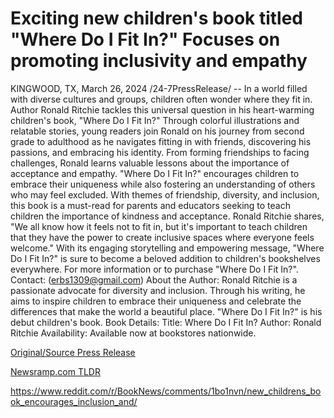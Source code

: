# Exciting new children's book titled "Where Do I Fit In?" Focuses on promoting inclusivity and empathy

KINGWOOD, TX, March 26, 2024 /24-7PressRelease/ -- In a world filled with diverse cultures and groups, children often wonder where they fit in. Author Ronald Ritchie tackles this universal question in his heart-warming children's book, "Where Do I Fit In?"  Through colorful illustrations and relatable stories, young readers join Ronald on his journey from second grade to adulthood as he navigates fitting in with friends, discovering his passions, and embracing his identity. From forming friendships to facing challenges, Ronald learns valuable lessons about the importance of acceptance and empathy.  "Where Do I Fit In?" encourages children to embrace their uniqueness while also fostering an understanding of others who may feel excluded. With themes of friendship, diversity, and inclusion, this book is a must-read for parents and educators seeking to teach children the importance of kindness and acceptance.  Ronald Ritchie shares, "We all know how it feels not to fit in, but it's important to teach children that they have the power to create inclusive spaces where everyone feels welcome."  With its engaging storytelling and empowering message, "Where Do I Fit In?" is sure to become a beloved addition to children's bookshelves everywhere.  For more information or to purchase "Where Do I Fit In?".  Contact: (erbs1309@gmail.com)  About the Author: Ronald Ritchie is a passionate advocate for diversity and inclusion. Through his writing, he aims to inspire children to embrace their uniqueness and celebrate the differences that make the world a beautiful place. "Where Do I Fit In?" is his debut children's book.  Book Details: Title: Where Do I Fit In? Author: Ronald Ritchie Availability: Available now at bookstores nationwide. 

[Original/Source Press Release](https://www.24-7pressrelease.com/press-release/509542/exciting-new-childrens-book-titled-where-do-i-fit-in-focuses-on-promoting-inclusivity-and-empathy)
                    

[Newsramp.com TLDR](None) 

https://www.reddit.com/r/BookNews/comments/1bo1nvn/new_childrens_book_encourages_inclusion_and/